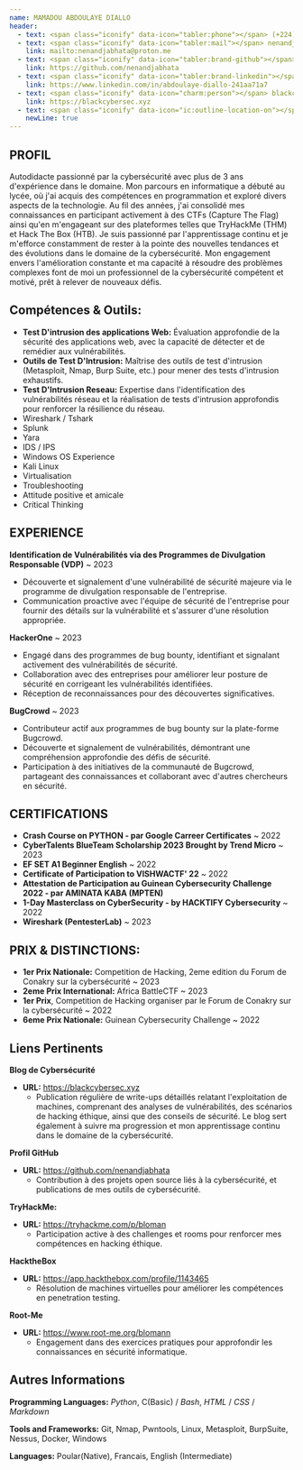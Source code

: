 ```yaml
---
name: MAMADOU ABDOULAYE DIALLO
header:
  - text: <span class="iconify" data-icon="tabler:phone"></span> (+224) 622814991
  - text: <span class="iconify" data-icon="tabler:mail"></span> nenandjabhata@proton.me
    link: mailto:nenandjabhata@proton.me
  - text: <span class="iconify" data-icon="tabler:brand-github"></span> nenandjabhata
    link: https://github.com/nenandjabhata
  - text: <span class="iconify" data-icon="tabler:brand-linkedin"></span> abdoulaye-diallo
    link: https://www.linkedin.com/in/abdoulaye-diallo-241aa71a7
  - text: <span class="iconify" data-icon="charm:person"></span> blackcybersec.xyz
    link: https://blackcybersec.xyz
  - text: <span class="iconify" data-icon="ic:outline-location-on"></span> Conakry, Guinea
    newLine: true
---
```


## PROFIL
Autodidacte passionné par la cybersécurité avec plus de 3 ans d'expérience dans le domaine. Mon parcours en informatique a débuté au lycée, où j'ai acquis des compétences en programmation et exploré divers aspects de la technologie. Au fil des années, j'ai consolidé mes connaissances en participant activement à des CTFs (Capture The Flag) ainsi qu'en m'engageant sur des plateformes telles que TryHackMe (THM) et Hack The Box (HTB).
Je suis passionné par l'apprentissage continu et je m'efforce constamment de rester à la pointe des nouvelles tendances et des évolutions dans le domaine de la cybersécurité. Mon engagement envers l'amélioration constante et ma capacité à résoudre des problèmes complexes font de moi un professionnel de la cybersécurité compétent et motivé, prêt à relever de nouveaux défis.




## Compétences & Outils:


- **Test D'intrusion des applications Web:** Évaluation approfondie de la sécurité des applications web, avec la capacité de détecter et de remédier aux vulnérabilités.
- **Outils de Test D'Intrusion:** Maîtrise des outils de test d'intrusion (Metasploit, Nmap, Burp Suite, etc.) pour mener des tests d'intrusion exhaustifs.
- **Test D'Intrusion Reseau:** Expertise dans l'identification des vulnérabilités réseau et la réalisation de tests d'intrusion approfondis pour renforcer la résilience du réseau.
-  Wireshark / Tshark
-  Splunk
-  Yara
- IDS / IPS
-  Windows OS Experience
-  Kali Linux
-  Virtualisation
-  Troubleshooting
-  Attitude positive et amicale
-  Critical Thinking




## EXPERIENCE

**Identification de Vulnérabilités via des Programmes de Divulgation Responsable (VDP)**
  ~ 2023

- Découverte et signalement d'une vulnérabilité de sécurité majeure via le programme de divulgation responsable de l'entreprise.
- Communication proactive avec l'équipe de sécurité de l'entreprise pour fournir des détails sur la vulnérabilité et s'assurer d'une résolution appropriée.


**HackerOne**
  ~ 2023
  - Engagé dans des programmes de bug bounty, identifiant et signalant activement des vulnérabilités de sécurité.
  - Collaboration avec des entreprises pour améliorer leur posture de sécurité en corrigeant les vulnérabilités identifiées.
 -  Réception de reconnaissances pour des découvertes significatives.
 
**BugCrowd**
  ~ 2023
- Contributeur actif aux programmes de bug bounty sur la plate-forme Bugcrowd.
- Découverte et signalement de vulnérabilités, démontrant une compréhension approfondie des défis de sécurité.
- Participation à des initiatives de la communauté de Bugcrowd, partageant des connaissances et collaborant avec d'autres chercheurs en sécurité.



## CERTIFICATIONS

  - **Crash Course on PYTHON - par Google Carreer Certificates**
    ~ 2022
  - **CyberTalents BlueTeam Scholarship 2023 Brought by Trend Micro**
    ~ 2023
  - **EF SET A1 Beginner English**
    ~ 2022
  - **Certificate of Participation to VISHWACTF' 22**
    ~ 2022
  - **Attestation de Participation au Guinean Cybersecurity Challenge 2022 - par AMINATA KABA (MPTEN)**
  - **1-Day Masterclass on CyberSecurity - by HACKTIFY Cybersecurity**
    ~ 2022
  - **Wireshark (PentesterLab)**
    ~ 2023


## PRIX & DISTINCTIONS:

- **1er Prix Nationale:** Competition de Hacking, 2eme edition du Forum de Conakry sur la cybersécurité
  ~  2023
- **2eme Prix International:** Africa BattleCTF
  ~ 2023
- **1er Prix**, Competition de Hacking organiser par le Forum de Conakry sur la cybersécurité
  ~ 2022
- **6eme Prix Nationale:** Guinean Cybersecurity Challenge 
  ~ 2022

## Liens Pertinents


**Blog de Cybersécurité** <span class="iconify" data-icon="charm:person"></span>
- **URL:** https://blackcybersec.xyz
    - Publication régulière de write-ups détaillés relatant l'exploitation de machines, comprenant des analyses de vulnérabilités, des scénarios de hacking éthique, ainsi que des conseils de sécurité. Le blog sert également à suivre ma progression et mon apprentissage continu dans le domaine de la cybersécurité.

**Profil GitHub** <span class="iconify" data-icon="tabler:brand-github"></span> 
  - **URL:** https://github.com/nenandjabhata
    - Contribution à des projets open source liés à la cybersécurité, et publications de mes outils de cybersécurité.

**TryHackMe:**
- **URL:** https://tryhackme.com/p/bloman
  - Participation active à des challenges et rooms pour renforcer mes compétences en hacking éthique.

**HacktheBox**
- **URL:** https://app.hackthebox.com/profile/1143465
  -  Résolution de machines virtuelles pour améliorer les compétences en penetration testing.

**Root-Me**
- **URL:** https://www.root-me.org/blomann
  - Engagement dans des exercices pratiques pour approfondir les connaissances en sécurité informatique.


## Autres Informations

**Programming Languages:** <span class="iconify" data-icon="vscode-icons:file-type-python"></span> *Python*, <span class="iconify" data-icon="vscode-icons:file-type-c"></span> C(Basic) / <span class="iconify" data-icon="vscode-icons:file-type-shell"></span> *Bash*, <span class="iconify" data-icon="vscode-icons:file-type-html"></span> *HTML* / <span class="iconify" data-icon="vscode-icons:file-type-css"></span> *CSS* / <span class="iconify" data-icon="vscode-icons:file-type-markdown"></span>*Markdown*

**Tools and Frameworks:** Git, Nmap, Pwntools, Linux, Metasploit, BurpSuite, Nessus, Docker, Windows

**Languages:** Poular(Native), Francais, English (Intermediate)
